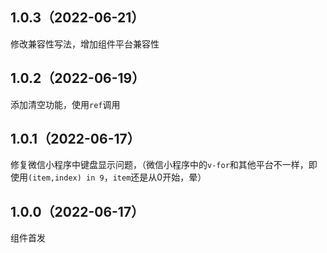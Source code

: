 ## 1.0.3（2022-06-21）
修改兼容性写法，增加组件平台兼容性
## 1.0.2（2022-06-19）
添加清空功能，使用`ref`调用
## 1.0.1（2022-06-17）
修复微信小程序中键盘显示问题，（微信小程序中的`v-for`和其他平台不一样，即使用`(item,index) in 9`，`item`还是从0开始，晕）
## 1.0.0（2022-06-17）
组件首发
